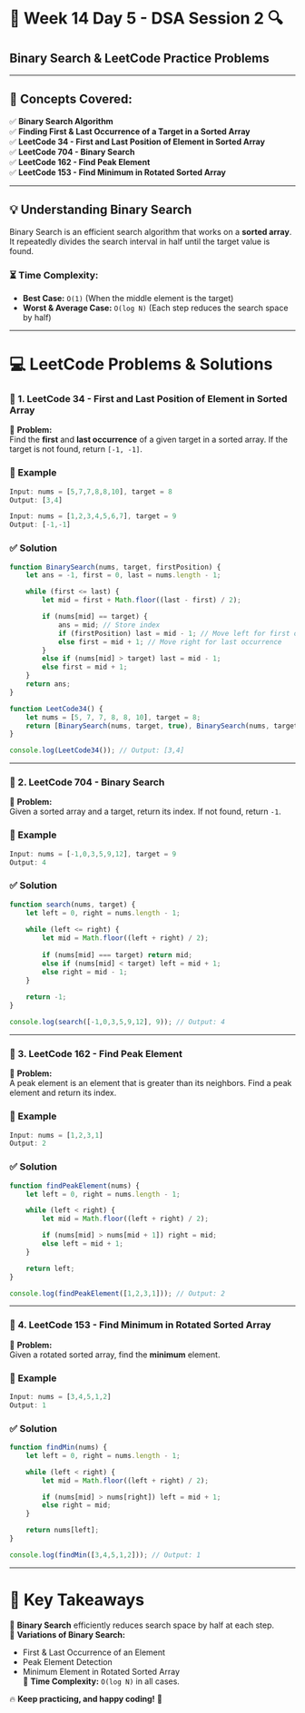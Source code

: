 # 🚀 **Week 14 Day 5 - DSA Session 2** 🔍  
## **Binary Search & LeetCode Practice Problems**  

---

## 📌 **Concepts Covered:**  
✅ **Binary Search Algorithm**  
✅ **Finding First & Last Occurrence of a Target in a Sorted Array**  
✅ **LeetCode 34 - First and Last Position of Element in Sorted Array**  
✅ **LeetCode 704 - Binary Search**  
✅ **LeetCode 162 - Find Peak Element**  
✅ **LeetCode 153 - Find Minimum in Rotated Sorted Array**  

---

## **💡 Understanding Binary Search**
Binary Search is an efficient search algorithm that works on a **sorted array**. It repeatedly divides the search interval in half until the target value is found.

### **⏳ Time Complexity:**  
- **Best Case:** `O(1)` (When the middle element is the target)  
- **Worst & Average Case:** `O(log N)` (Each step reduces the search space by half)

---

# **💻 LeetCode Problems & Solutions**
### **📝 1. LeetCode 34 - First and Last Position of Element in Sorted Array**
📌 **Problem:**  
Find the **first** and **last occurrence** of a given target in a sorted array. If the target is not found, return `[-1, -1]`.

### **🔢 Example**
```javascript
Input: nums = [5,7,7,8,8,10], target = 8
Output: [3,4]

Input: nums = [1,2,3,4,5,6,7], target = 9
Output: [-1,-1]
```

### **✅ Solution**
```javascript
function BinarySearch(nums, target, firstPosition) {
    let ans = -1, first = 0, last = nums.length - 1;

    while (first <= last) {
        let mid = first + Math.floor((last - first) / 2);

        if (nums[mid] == target) {
            ans = mid; // Store index
            if (firstPosition) last = mid - 1; // Move left for first occurrence
            else first = mid + 1; // Move right for last occurrence
        } 
        else if (nums[mid] > target) last = mid - 1;
        else first = mid + 1;
    }
    return ans;
}

function LeetCode34() {
    let nums = [5, 7, 7, 8, 8, 10], target = 8;
    return [BinarySearch(nums, target, true), BinarySearch(nums, target, false)];
}

console.log(LeetCode34()); // Output: [3,4]
```
---

### **📝 2. LeetCode 704 - Binary Search**
📌 **Problem:**  
Given a sorted array and a target, return its index. If not found, return `-1`.

### **🔢 Example**
```javascript
Input: nums = [-1,0,3,5,9,12], target = 9
Output: 4
```

### **✅ Solution**
```javascript
function search(nums, target) {
    let left = 0, right = nums.length - 1;
    
    while (left <= right) {
        let mid = Math.floor((left + right) / 2);
        
        if (nums[mid] === target) return mid;
        else if (nums[mid] < target) left = mid + 1;
        else right = mid - 1;
    }
    
    return -1;
}

console.log(search([-1,0,3,5,9,12], 9)); // Output: 4
```
---

### **📝 3. LeetCode 162 - Find Peak Element**
📌 **Problem:**  
A peak element is an element that is greater than its neighbors. Find a peak element and return its index.

### **🔢 Example**
```javascript
Input: nums = [1,2,3,1]
Output: 2
```

### **✅ Solution**
```javascript
function findPeakElement(nums) {
    let left = 0, right = nums.length - 1;

    while (left < right) {
        let mid = Math.floor((left + right) / 2);

        if (nums[mid] > nums[mid + 1]) right = mid;
        else left = mid + 1;
    }

    return left;
}

console.log(findPeakElement([1,2,3,1])); // Output: 2
```
---

### **📝 4. LeetCode 153 - Find Minimum in Rotated Sorted Array**
📌 **Problem:**  
Given a rotated sorted array, find the **minimum** element.

### **🔢 Example**
```javascript
Input: nums = [3,4,5,1,2]
Output: 1
```

### **✅ Solution**
```javascript
function findMin(nums) {
    let left = 0, right = nums.length - 1;

    while (left < right) {
        let mid = Math.floor((left + right) / 2);

        if (nums[mid] > nums[right]) left = mid + 1;
        else right = mid;
    }

    return nums[left];
}

console.log(findMin([3,4,5,1,2])); // Output: 1
```
---

# 🎯 **Key Takeaways**
🔹 **Binary Search** efficiently reduces search space by half at each step.  
🔹 **Variations of Binary Search:**
   - First & Last Occurrence of an Element  
   - Peak Element Detection  
   - Minimum Element in Rotated Sorted Array  
🔹 **Time Complexity:** `O(log N)` in all cases.  

🔥 **Keep practicing, and happy coding!** 🚀